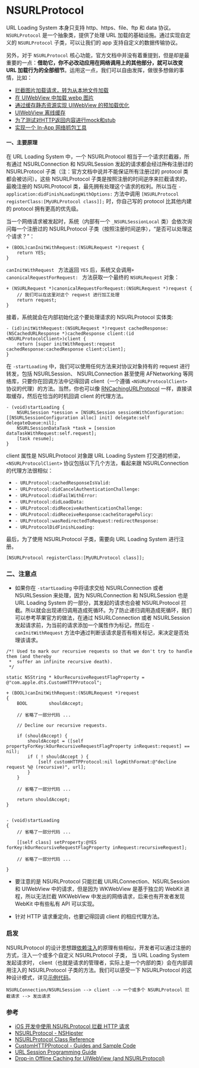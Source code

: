 # NSURLProtocol

URL Loading System 本身只支持 http、https、file、ftp 和 data 协议。`NSURLProtocol` 是一个抽象类，提供了处理 URL 加载的基础设施。通过实现自定义的 `NSURLProtocol` 子类，可以让我们的 app 支持自定义的数据传输协议。

另外，对于 `NSURLProtocol` 核心功能，官方文档中并没有着重提到，但是却是最重要的一点：**借助它，你不必改动应用在网络调用上的其他部分，就可以改变 URL 加载行为的全部细节**。运用这一点，我们可以自由发挥，做很多想做的事情，比如：

- [拦截图片加载请求，转为从本地文件加载](http://stackoverflow.com/questions/5572258/ios-webview-remote-html-with-local-image-files)
- [在 UIWebView 中加载 webp 图片](https://github.com/cysp/STWebPDecoder)
- [通过缓存静态资源实现 UIWebView 的预加载优化](https://github.com/ShannonChenCHN/iOSLevelingUp/issues/55#issuecomment-300365305)
- [UIWebView 离线缓存](https://github.com/rnapier/RNCachingURLProtocol)
- [为了测试对HTTP返回内容进行mock和stub](https://github.com/AliSoftware/OHHTTPStubs)
- [实现一个 In-App 网络抓包工具](https://github.com/Flipboard/FLEX/tree/master/Classes/Network)


#### 一、主要原理

在 URL Loading System 中，一个 NSURLProtocol 相当于一个请求拦截器，所有通过 NSURLConnection 和 NSURLSession 发起的请求都会经过~~所有~~注册过的 NSURLProtocol 子类（注：官方文档中说并不能保证所有注册过的 protocol 类都会被访问）。这些 NSURLProtocol 子类是按照注册的时间逆序来拦截请求的，最晚注册的 NSURLProtocol 类，最先拥有处理这个请求的权利。所以当在 `-application:didFinishLoadingWithOptions:` 方法中调用 `[NSURLProtocol registerClass:[MyURLProtocol class]];` 时，你自己写的 protocol 比其他内建的 protocol 拥有更高的优先级。

当一个网络请求被发起时，系统（内部有一个 `_NSURLSessionLocal` 类）会依次询问每一个注册过的 NSURLProtocol 子类（按照注册时间逆序），“是否可以处理这个请求？”：

```
+ (BOOL)canInitWithRequest:(NSURLRequest *)request {
	return YES;
}
```

`canInitWithRequest ` 方法返回 `YES` 后，系统又会调用`+ canonicalRequestForRequest: ` 方法获取一个最终的 `NSURLRequest` 对象：

```
+ (NSURLRequest *)canonicalRequestForRequest:(NSURLRequest *)request {
	// 我们可以在这里对这个 request 进行加工处理
	return request;
}
```

接着，系统就会在内部初始化这个要处理请求的 NSURLProtocol 实体类:

```
- (id)initWithRequest:(NSURLRequest *)request cachedResponse:(NSCachedURLResponse *)cachedResponse client:(id <NSURLProtocolClient>)client {
	return [super initWithRequest:request cachedResponse:cachedResponse client:client];
}
```

在 `-startLoading` 中，我们可以使用任何方法来对协议对象持有的 request 进行转发，包括 NSURLSession、 NSURLConnection 甚至使用 AFNetworking 等网络库，只要你在回调方法中记得回调 client（一个遵循 `<NSURLProtocolClient>` 协议的代理）的方法。当然，你也可以像 [RNCachingURLProtocol](https://github.com/rnapier/RNCachingURLProtocol) 一样，直接读取缓存，然后在恰当的时机回调 client 的代理方法。

```
- (void)startLoading {
	NSURLSession *session = [NSURLSession sessionWithConfiguration:[[NSURLSessionConfiguration alloc] init] delegate:self delegateQueue:nil];
	NSURLSessionDataTask *task = [session dataTaskWithRequest:self.request];
	[task resume];
}
```

client 属性是 NSURLProtocol 对象跟 URL Loading System 打交道的桥梁，`<NSURLProtocolClient>` 协议包括以下几个方法，看起来跟 NSURLConnection 的代理方法很相似：

- `- URLProtocol:cachedResponseIsValid:`
- `- URLProtocol:didCancelAuthenticationChallenge:`
- `- URLProtocol:didFailWithError:`
- `- URLProtocol:didLoadData:`
- `- URLProtocol:didReceiveAuthenticationChallenge:`
- `- URLProtocol:didReceiveResponse:cacheStoragePolicy:`
- `- URLProtocol:wasRedirectedToRequest:redirectResponse:`
- `- URLProtocolDidFinishLoading:`

最后，为了使用 NSURLProtocol 子类，需要向 URL Loading System 进行注册。

```
[NSURLProtocol registerClass:[MyURLProtocol class]];
```


### 二、注意点

- 如果你在 `-startLoading` 中将请求交给 NSURLConnection 或者 NSURLSession 来处理，因为 NSURLConnection 和 NSURLSession 也是 URL Loading System 的一部分，其发起的请求也会被 NSURLProtocol 拦截。所以就会出现递归调用造成死循环。为了防止递归调用造成死循环，我们可以参考苹果官方的做法，在通过 NSURLConnection 或者 NSURLSession 发起请求前，为当前的请求添加一个属性作为标记，然后在 `-canInitWithRequest` 方法中通过判断该请求是否有相关标记，来决定是否处理该请求。

```
/*! Used to mark our recursive requests so that we don't try to handle them (and thereby 
 *  suffer an infinite recursive death).
 */

static NSString * kOurRecursiveRequestFlagProperty = @"com.apple.dts.CustomHTTPProtocol";

+ (BOOL)canInitWithRequest:(NSURLRequest *)request
{
	BOOL        shouldAccept;

	// 省略了一部分代码 ...

    // Decline our recursive requests.
    
    if (shouldAccept) {
        shouldAccept = ([self propertyForKey:kOurRecursiveRequestFlagProperty inRequest:request] == nil);
        if ( ! shouldAccept ) {
            [self customHTTPProtocol:nil logWithFormat:@"decline request %@ (recursive)", url];
        }
    }
    
    // 省略了一部分代码 ...
    
    return shouldAccept;
}


- (void)startLoading
{
	// 省略了一部分代码 ...
	
	[[self class] setProperty:@YES forKey:kOurRecursiveRequestFlagProperty inRequest:recursiveRequest];
	
	// 省略了一部分代码 ...

}

```

- 要注意的是 NSURLProtocol 只能拦截 UIURLConnection、NSURLSession 和 UIWebView 中的请求，但是因为 WKWebView 是基于独立的 WebKit 进程，所以无法拦截 WKWebView 中发出的网络请求，后来也有开发者发现 WebKit 中有些私有 API 可以实现。

- 针对 HTTP 请求重定向，也要记得回调 client 的相应代理方法。


### 启发

NSURLProtocol 的设计思想跟[依赖注入](https://github.com/ShannonChenCHN/iOS-App-Architecture/issues/10#issuecomment-346219049)的原理有些相似，开发者可以通过注册的方式，注入一个或多个自定义 NSURLProtocol 子类，
当 URL Loading System 发起请求时， client（也就是请求的管理者，实际上是一个内部的类）会在内部调用注入的 NSURLProtocol 子类的方法。我们可以感受一下 NSURLProtocol 的这种设计模式，详见[示例代码](https://github.com/ShannonChenCHN/iOSLevelingUp/tree/master/iOSTutorials/网络/NSURLProtocol/DesignPattern)。
```
NSURLConnection/NSURLSession --> client --> 一个或多个 NSURLProtocol 拦截请求 --> 发出请求
```

### 参考
- [iOS 开发中使用 NSURLProtocol 拦截 HTTP 请求](https://draveness.me/intercept)
- [NSURLProtocol - NSHipster](http://nshipster.cn/nsurlprotocol/)
- [NSURLProtocol Class Reference](https://developer.apple.com/documentation/foundation/nsurlprotocol)
- [CustomHTTPProtocol - Guides and Sample Code](https://developer.apple.com/library/content/samplecode/CustomHTTPProtocol/Introduction/Intro.html)
- [URL Session Programming Guide](https://developer.apple.com/library/content/documentation/Cocoa/Conceptual/URLLoadingSystem/CookiesandCustomProtocols/CookiesandCustomProtocols.html#//apple_ref/doc/uid/10000165i-CH10-SW3)
- [Drop-in Offline Caching for UIWebView (and NSURLProtocol)](http://robnapier.net/offline-uiwebview-nsurlprotocol)
